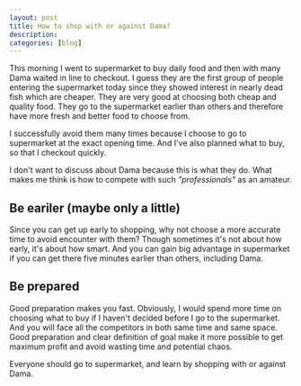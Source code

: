 ```yaml
---
layout: post
title: How to shop with or against Dama?
description: 
categories: [blog]
---
```


This morning I went to supermarket to buy daily food and then with many Dama waited in line to checkout. I guess they are the first group of people entering the supermarket today since they showed interest in nearly dead fish which are cheaper. They are very good at choosing both cheap and quality food. They go to the supermarket earlier than others and therefore have more fresh and better food to choose from.

I successfully avoid them many times because I choose to go to supermarket at the exact opening time. And I've also planned what to buy, so that I checkout quickly.

I don't want to discuss about Dama because this is what they do. What makes me think is how to compete with such *"professionals"* as an amateur.

## Be eariler (maybe only a little) 

Since you can get up early to shopping, why not choose a more accurate time to avoid encounter with them? Though sometimes it's not about how early, it's about how smart. And you can gain big advantage in supermarket if you can get there five minutes earlier than others, including Dama.

## Be prepared

Good preparation makes you fast. Obviously, I would spend more time on choosing what to buy if I haven't decided before I go to the supermarket. And you will face all the competitors in both same time and same space. Good preparation and clear definition of goal make it more possible to get maximum profit and avoid wasting time and potential chaos.

Everyone should go to supermarket, and learn by shopping with or against Dama.





